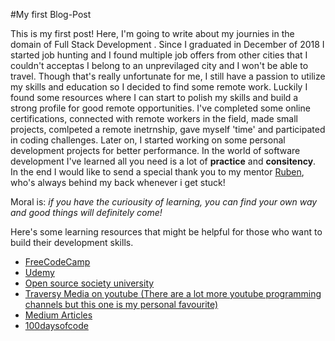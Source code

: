 #My first Blog-Post

This is my first post! Here, I'm going to write about my journies in the domain of Full Stack Development .
Since I graduated in December of 2018 I started job hunting and I found multiple job offers from other cities that I couldn't acceptas I belong to an unprevilaged city and I won't be able to travel. Though that's really unfortunate for me, I still have a passion to utilize my skills and education so I decided to find some remote work. Luckily I found some resources where I can start to polish my skills and build a strong profile for good remote opportunities. I've completed some online certifications, connected with remote workers in the field, made small projects, comlpeted a remote inetrnship, gave myself 'time' and participated in coding challenges. Later on, I started working on some personal development projects for better performance. In the world of software development I've learned all you need is a lot of **practice** and **consitency**. In the end I would like to send a special thank you to my mentor [Ruben](https://rubenprofit.nyc), who's always behind my back whenever i get stuck!

Moral is: *if you have the curiousity of learning, you can find your own way and good things will definitely come!*

Here's some learning resources that might be helpful for those who want to build their development skills.

* [FreeCodeCamp](https://www.freecodecamp.org/)
* [Udemy](https://www.udemy.com/)
* [Open source society university](https://github.com/ossu/computer-science)
* [Traversy Media on youtube (There are a lot more youtube programming channels but this one is my personal favourite)](https://www.youtube.com/channel/UC29ju8bIPH5as8OGnQzwJyA)
* [Medium Articles](https://medium.com/)
* [100daysofcode](https://www.100daysofcode.com/)